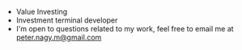 - Value Investing
- Investment terminal developer
- I'm open to questions related to my work, feel free to email me at peter.nagy.m@gmail.com

<!---
NPeter80/NPeter80 is a ✨ special ✨ repository because its `README.md` (this file) appears on your GitHub profile.
You can click the Preview link to take a look at your changes.
--->
